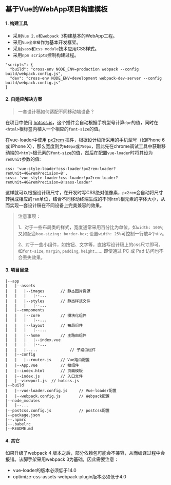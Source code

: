 ## 基于Vue的WebApp项目构建模板

#### 1. 构建工具

- 采用`Vue 2.x`和`webpack 3`构建基本的WebApp工程。
- 采用`Vue全家桶`作为基本开发框架。
- 采用`sass`和`css module`技术应用CSS样式。
- 采用`npm scripts`控制构建过程。

```
"scripts": {
  "build": "cross-env NODE_ENV=production webpack --config build/webpack.config.js",
  "dev": "cross-env NODE_ENV=development webpack-dev-server --config build/webpack.config.js"
}
```

#### 2. 自适应解决方案

> 一套设计稿如何适配不同移动端设备？

在项目中使用 [hotcss.js](https://github.com/imochen/hotcss)，这个插件会自动根据手机型号计算`dpr`的值，同时在`<html>`根标签内植入一个相应的`font-size`的值。

在vue-loader中使用 [px2rem](https://www.npmjs.com/package/px2rem-loader) 插件，根据设计稿所采用的手机型号（如iPhone 6 或 iPhone X），那么宽度则为`640px`或`750px`，因此先在chrome调试工具中获取移动端的`<html>`根元素的`font-size`的值，然后在配置`vue-loader`时将其设为`remUnit`参数的值:

```
css: 'vue-style-loader!css-loader!px2rem-loader?remUnit=40&remPrecision=8',
scss: 'vue-style-loader!css-loader!px2rem-loader?remUnit=40&remPrecision=8!sass-loader'
```

这样就可以根据设计稿尺寸，在开发时写CSS绝对值像素，`px2rem`会自动将尺寸转换成相应的`rem`单位，结合不同移动终端生成的不同`html`根元素的字体大小，从而实现一套设计稿在不同设备上完美兼容的效果。

> 注意事项：
> 
> 1、对于一些布局类的样式，宽度通常采用百分比为单位，如`width: 100%`; 又如配合`box-sizing: border-box`; 设置`width: 25%`可控制一行放4个div。
> 
> 2、对于一些小组件，如按钮、文字等，直接写设计稿上的css尺寸即可。如`font-size`, `margin`, `padding`, `height`…… 即使通过 PC 或 Pad 访问也不会丢失效果。

#### 3. 项目目录

```
|--app
|	|--assets
|	|	|--images		// 静态图片资源
|	|	|	|--...
|	|	|--styles		// 静态样式文件
|	|	|	|--...
|	|--components
|	|	|--core			// 模块化组件
|	|	|	|--...
|	|	|--layout		// 布局组件
|	|	|	|--...
|	|	|--home			// 主路由组件
|	|	|	|--index.vue
|	|	|	|--...
|	|	|--...				// 子路由组件
|	|--config
|	|	|--router.js	// Vue路由配置
|	|--App.vue			// 根组件
|	|--index.html		// 页面模板
|	|--index.js			// 入口文件
|	|--viewport.js	// hotcss.js
|--build
|	|--vue-loader.config.js		// Vue-loader配置
|	|--webpack.config.js		// Webpack配置
|--node_modules
|	|--...
|--postcss.config.js			// postcss配置
|--package.json					
|--.npmrc
|--.babelrc
|--README.md
```

#### 4. 其它

如果升级了webpack 4 版本之后，部分依赖包可能会不兼容，从而编译过程中会报错。该脚手架采用webpack 3为基础，因此需要注意：

- vue-loader的版本必须低于14.0
- optimize-css-assets-webpack-plugin版本必须低于4.0